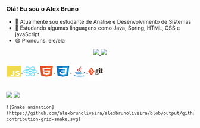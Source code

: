 ### Olá! Eu sou o Alex Bruno

 

- 🔭 Atualmente sou estudante de Análise e Desenvolvimento de Sistemas
- 🌱 Estudando algumas linguagens como Java, Spring, HTML, CSS e javaScript
- 😄 Pronouns: ele/ela

<div align="center">
  <a href="https://github.com/alexbrunoliveira">
  <img height="180em" src="https://github-readme-stats.vercel.app/api?username=alexbrunoliveira&show_icons=true&theme=dark&include_all_commits=true&count_private=true"/>
  <img height="180em" src="https://github-readme-stats.vercel.app/api/top-langs/?username=alexbrunoliveira&layout=compact&langs_count=7&theme=dark"/>
</div>
  
  <div style="display: inline_block"><br>
  <img align="center" alt="Alex-Js" height="30" width="40" src="https://raw.githubusercontent.com/devicons/devicon/master/icons/javascript/javascript-plain.svg">
  <img align="center" alt="Alex-React" height="30" width="40" src="https://raw.githubusercontent.com/devicons/devicon/master/icons/react/react-original.svg">
  <img align="center" alt="Alex-HTML" height="30" width="40" src="https://raw.githubusercontent.com/devicons/devicon/master/icons/html5/html5-original.svg">
  <img align="center" alt="Alex-CSS" height="30" width="40" src="https://raw.githubusercontent.com/devicons/devicon/master/icons/css3/css3-original.svg">
  <img align="center" alt="Alex-Java" height="30" width="40" src="https://raw.githubusercontent.com/devicons/devicon/master/icons/java/java-original.svg" />
  <img align="center" alt="Alex-Java" height="50" width="40" src="https://raw.githubusercontent.com/devicons/devicon/master/icons/git/git-original-wordmark.svg" />
</div>
  
 ##
  
  <div>
 <a href = "mailto:alexbrunoliveira@gmail.com"><img src="https://img.shields.io/badge/-Gmail-%23333?style=for-the-badge&logo=gmail&logoColor=white" target="_blank"></a>
  <a href="https://www.linkedin.com/in/alex-bruno-de-oliveira-075334a8/" target="_blank"><img src="https://img.shields.io/badge/-LinkedIn-%230077B5?style=for-the-badge&logo=linkedin&logoColor=white" target="_blank"></a> 
    
  </div>
  
    ![Snake animation](https://github.com/alexbrunoliveira/alexbrunoliveira/blob/output/github-contribution-grid-snake.svg)

  
